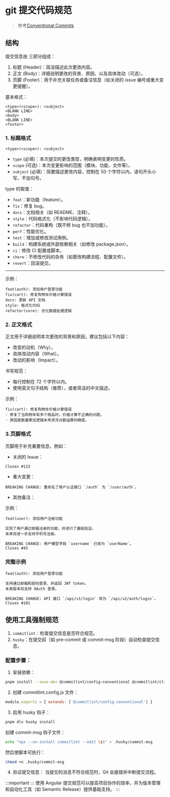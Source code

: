 # git 提交代码规范

> 参考[Conventional Commits](https://www.conventionalcommits.org/en/v1.0.0/)

## 结构

提交信息由 三部分组成：

1. 标题 (Header)：简洁描述此次更改内容。
2. 正文 (Body)：详细说明更改的背景、原因、以及具体改动（可选）。
3. 页脚 (Footer)：用于补充关联任务或备注信息（如关闭的 issue 编号或重大变更提醒）。

基本格式：

```plain
<type>(<scope>): <subject>
<BLANK LINE>
<body>
<BLANK LINE>
<footer>
```

### 1. 标题格式

```
<type>(<scope>): <subject>
```

- `type` (必填)：本次提交的更改类型，明确表明变更的性质。
- `scope` (可选)：本次变更影响的范围（模块、功能、文件等）。
- `subject` (必填)：简要描述更改内容，控制在 50 个字符以内，语句开头小写，不加句号。

type 的取值：

- `feat`：新功能（feature）。
- `fix`：修复 bug。
- `docs`：文档相关（如 README、注释）。
- `style`：代码格式化（不影响代码逻辑）。
- `refactor`：代码重构（既不修 bug 也不加功能）。
- `perf`：性能优化。
- `test`：增加或修改测试用例。
- `build`：构建系统或外部依赖相关（如修改 package.json）。
- `ci`：修改 CI 配置或脚本。
- `chore`：不修改代码的杂务（如更改构建流程、配置文件）。
- `revert`：回滚提交。

---

示例：

```
feat(auth): 添加用户登录功能
fix(cart): 修复购物车价格计算错误
docs: 更新 API 文档
style: 格式化代码
refactor(core): 优化数据处理逻辑
```

### 2. 正文格式

正文用于详细说明本次更改的背景和原因，建议包括以下内容：

- 改变的动机（Why）。
- 具体改动内容（What）。
- 改动的影响（Impact）。

书写规范：

- 每行控制在 72 个字符以内。
- 使用英文句子结构（推荐），或者简洁的中文描述。

示例：

```
fix(cart): 修复购物车价格计算错误
- 修复了当购物车有多个商品时，价格计算不正确的问题。
- 原因是数量累加逻辑未考虑浮点数运算的精度。
```

### 3.页脚格式

页脚用于补充重要信息，例如：

- 关闭的 Issue：

```
Closes #123
```

- 重大变更：

```
BREAKING CHANGE: 重命名了用户认证接口 `/auth` 为 `/user/auth`。
```

- 其他备注：

示例：

```
feat(user): 添加用户注册功能

实现了用户通过邮箱注册的功能，并进行了基础验证。
未来将进一步支持手机号注册。

BREAKING CHANGE: 用户模型字段 `username` 已改为 `userName`。
Closes #45
```

### 完整示例

```
feat(auth): 添加用户登录功能

支持通过邮箱和密码登录，并返回 JWT token。
未来版本将支持 OAuth 登录。

BREAKING CHANGE: API 接口 `/api/v1/login` 改为 `/api/v2/auth/login`。
Closes #101
```

## 使用工具强制规范

1. `commitlint`：检查提交信息是否符合规范。
2. `husky`：在提交前（如 pre-commit 或 commit-msg 阶段）自动检查提交信息。

### 配置步骤：

1. 安装依赖：

```bash
pnpm install --save-dev @commitlint/config-conventional @commitlint/cli husky
```

2. 创建 commitlint.config.js 文件：

```js
module.exports = { extends: ['@commitlint/config-conventional'] }
```

3. 启用 husky 钩子：

```bash
pnpm dlx husky install
```

创建 commit-msg 钩子文件：

```bash
echo "npx --no-install commitlint --edit \$1" > .husky/commit-msg
```

然后使脚本可执行：

```bash
chmod +x .husky/commit-msg
```

4. 验证提交信息： 当提交的消息不符合规范时，Git 会报错并中断提交流程。

:::important
::: 使用 Angular 提交规范可以提高项目协作的效率，并为版本管理和自动化工具（如 Semantic Release）提供基础支持。
:::
